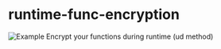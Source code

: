 # runtime-func-encryption
![Example]([https://github.com/AlSch092/UltimateAntiCheat/assets/94417808/8e2112b8-2c82-4a38-aca8-ec54aa7d7516](https://raw.githubusercontent.com/hiatus01/runtime-func-encryption/refs/heads/main/Annotation%202025-03-11%20205438.png))
Encrypt your functions during runtime (ud method)
